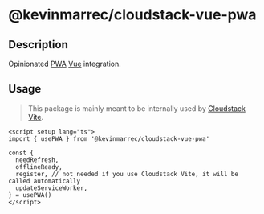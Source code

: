 # @kevinmarrec/cloudstack-vue-pwa

## Description

Opinionated [PWA](https://developer.mozilla.org/en-US/docs/Web/Progressive_web_apps) [Vue](https://vuejs.org) integration.

## Usage

> This package is mainly meant to be internally used by [Cloudstack Vite](https://github.com/kevinmarrec/cloudstack/tree/main/packages/vite-plugin).

```vue
<script setup lang="ts">
import { usePWA } from '@kevinmarrec/cloudstack-vue-pwa'

const {
  needRefresh,
  offlineReady,
  register, // not needed if you use Cloudstack Vite, it will be called automatically
  updateServiceWorker,
} = usePWA()
</script>
```
